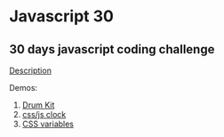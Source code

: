 # Javascript 30
## 30 days javascript coding challenge

<a href="https://javascript30.com/">Description</a>

Demos:
1. <a href="https://codepen.io/pbweb/full/jwKqjp/">Drum Kit</a>
2. <a href="https://codepen.io/pbweb/full/BZPmNZ/">css/js clock</a>
3. <a href="https://codepen.io/pbweb/full/MoqvEW/">CSS variables</a>



